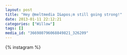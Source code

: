 ```yaml
---
layout: post
title: "Hey @meltmedia I&apos;m still going strong!"
date: 2013-01-11 22:12:21
categories: ["Willow"]
tags: []
media_id: "366980796068849821_326209"
---
```


{% instagram %}

